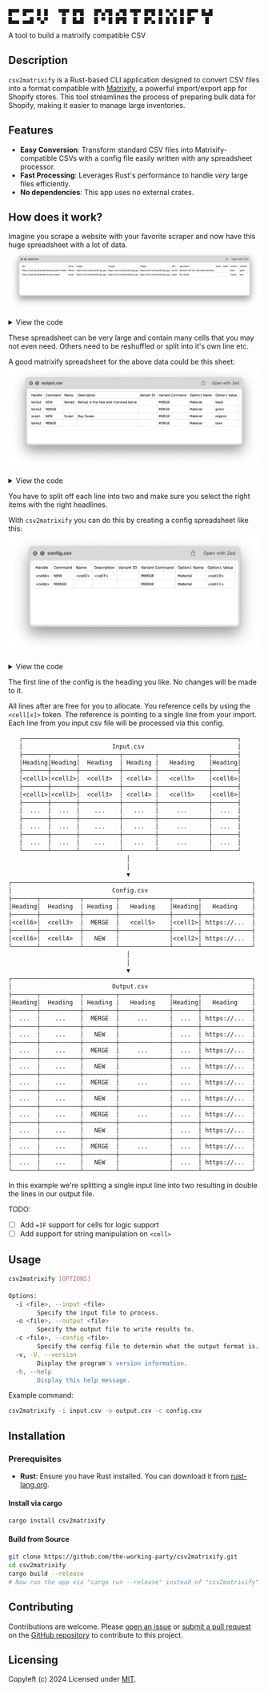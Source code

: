 ```
█▀▀ █▀▀ █ █   ▀█▀ █▀█   █▀▄▀█ ▄▀█ ▀█▀ █▀█ █ ▀▄▀ █ █▀▀ █▄█
█▄▄ ▄▄█ ▀▄▀    █  █▄█   █ ▀ █ █▀█  █  █▀▄ █ █ █ █ █▀   █
```
A tool to build a matrixify compatible CSV

## Description

`csv2matrixify` is a Rust-based CLI application designed to convert CSV files into a format compatible with
[Matrixify](https://matrixify.app/), a powerful import/export app for Shopify stores.
This tool streamlines the process of preparing bulk data for Shopify, making it easier to manage large inventories.

## Features

- **Easy Conversion**: Transform standard CSV files into Matrixify-compatible CSVs with a config file easily written with any spreadsheet processor.
- **Fast Processing**: Leverages Rust's performance to handle *very* large files efficiently.
- **No dependencies**: This app uses no external crates.

## How does it work?

Imagine you scrape a website with your favorite scraper and now have this huge spreadsheet with a lot of data.
![The input csv](assets/input.png)
<details>
<summary>View the code</summary>

```csv
URL,name,image1,image2,image3,SKU,description,data1,data2,variant1,variant2
https://myshop.tld/product/berta2-green-holster,Berta2,https://cdn.myshop.tld/img1.jpg,https://cdn.myshop.tld/img2.jpg,https://cdn.myshop.tld/img3.jpg,berta2,Berta2 is the new and improved berta,,,black,green
https://myshop.tld/product/susan-organic,Susan,https://cdn.myshop.tld/img1.jpg,https://cdn.myshop.tld/img2.jpg,https://cdn.myshop.tld/img3.jpg,susan,Buy Susan,,,organic,toxic
```
</details>

These spreadsheet can be very large and contain many cells that you may not even need.
Others need to be reshuffled or split into it's own line etc.

A good matrixify spreadsheet for the above data could be this sheet:
![The output csv](assets/output.png)
<details>
<summary>View the code</summary>

```csv
Handle,Command,Name,Description,Variant ID,Variant Command,Option1 Name,Option1 Value
berta2,NEW,Berta2,Berta2 is the new and improved berta,,MERGE,Material,black
berta2,MERGE,,,,MERGE,Material,green
susan,NEW,Susan,Buy Susan,,MERGE,Material,organic
berta2,MERGE,,,,MERGE,Material,toxic
```
</details>

You have to split off each line into two and make sure you select the right items with the right headlines.

With `csv2matrixify` you can do this by creating a config spreadsheet like this:
![The config csv](assets/config.png)
<details>
<summary>View the code</summary>

```csv
Handle,Command,Name,Description,Variant ID,Variant Command,Option1 Name,Option1 Value
<cell6>,NEW,<cell2>,<cell7>,,MERGE,Material,<cell10>
<cell6>,MERGE,,,,MERGE,Material,<cell11>
```
</details>

The first line of the config is the heading you like.
No changes will be made to it.

All lines after are free for you to allocate.
You reference cells by using the `<cell[x]>` token.
The reference is pointing to a single line from your import.
Each line from you input csv file will be processed via this config.

```
   ┌────────────────────────────────────────────────────────────┐
   │                         Input.csv                          │
   ├───────┬───────┬───────────┬─────────┬──────────────┬───────┤
   │Heading│Heading│  Heading  │ Heading │   Heading    │Heading│
   ├───────┼───────┼───────────┼─────────┼──────────────┼───────┤
   │<cell1>│<cell2>│  <cell3>  │ <cell4> │   <cell5>    │<cell6>│
   ├───────┼───────┼───────────┼─────────┼──────────────┼───────┤
   │<cell1>│<cell2>│  <cell3>  │ <cell4> │   <cell5>    │<cell6>│
   ├───────┼───────┼───────────┼─────────┼──────────────┼───────┤
   │  ...  │  ...  │    ...    │   ...   │     ...      │  ...  │
   ├───────┼───────┼───────────┼─────────┼──────────────┼───────┤
   │  ...  │  ...  │    ...    │   ...   │     ...      │  ...  │
   ├───────┼───────┼───────────┼─────────┼──────────────┼───────┤
   │  ...  │  ...  │    ...    │   ...   │     ...      │  ...  │
   └───────┴───────┴───────────┴─────────┴──────────────┴───────┘
                                 │
                                 │
                                 ▼
┌───────────────────────────────────────────────────────────────────┐
│                            Config.csv                             │
├───────┬───────────┬─────────┬──────────────┬───────┬──────────────┤
│Heading│  Heading  │ Heading │   Heading    │Heading│   Heading    │
├───────┼───────────┼─────────┼──────────────┼───────┼──────────────┤
│<cell6>│  <cell3>  │  MERGE  │   <cell5>    │<cell1>│ https://...  │
├───────┼───────────┼─────────┼──────────────┼───────┼──────────────┤
│<cell6>│  <cell4>  │   NEW   │              │<cell2>│ https://...  │
└───────┴───────────┴─────────┴──────────────┴───────┴──────────────┘
                                 │
                                 │
                                 ▼
┌───────────────────────────────────────────────────────────────────┐
│                            Output.csv                             │
├───────┬───────────┬─────────┬──────────────┬───────┬──────────────┤
│Heading│  Heading  │ Heading │   Heading    │Heading│   Heading    │
├───────┼───────────┼─────────┼──────────────┼───────┼──────────────┤
│  ...  │    ...    │  MERGE  │     ...      │  ...  │ https://...  │
├───────┼───────────┼─────────┼──────────────┼───────┼──────────────┤
│  ...  │    ...    │   NEW   │              │  ...  │ https://...  │
├───────┼───────────┼─────────┼──────────────┼───────┼──────────────┤
│  ...  │    ...    │  MERGE  │     ...      │  ...  │ https://...  │
├───────┼───────────┼─────────┼──────────────┼───────┼──────────────┤
│  ...  │    ...    │   NEW   │              │  ...  │ https://...  │
├───────┼───────────┼─────────┼──────────────┼───────┼──────────────┤
│  ...  │    ...    │  MERGE  │     ...      │  ...  │ https://...  │
├───────┼───────────┼─────────┼──────────────┼───────┼──────────────┤
│  ...  │    ...    │   NEW   │              │  ...  │ https://...  │
├───────┼───────────┼─────────┼──────────────┼───────┼──────────────┤
│  ...  │    ...    │  MERGE  │     ...      │  ...  │ https://...  │
├───────┼───────────┼─────────┼──────────────┼───────┼──────────────┤
│  ...  │    ...    │   NEW   │              │  ...  │ https://...  │
├───────┼───────────┼─────────┼──────────────┼───────┼──────────────┤
│  ...  │    ...    │  MERGE  │     ...      │  ...  │ https://...  │
├───────┼───────────┼─────────┼──────────────┼───────┼──────────────┤
│  ...  │    ...    │   NEW   │              │  ...  │ https://...  │
└───────┴───────────┴─────────┴──────────────┴───────┴──────────────┘
```

In this example we're splitting a single input line into two resulting in double the lines in our output file.


TODO:
- [ ] Add `=IF` support for cells for logic support
- [ ] Add support for string manipulation on `<cell>`

## Usage

```sh
csv2matrixify [OPTIONS]

Options:
  -i <file>, --input <file>
        Specify the input file to process.
  -o <file>, --output <file>
        Specify the output file to write results to.
  -c <file>, --config <file>
        Specify the config file to determin what the output format is.
  -v, -V, --version
        Display the program's version information.
  -h, --help
        Display this help message.
```

Example command:

```sh
csv2matrixify -i input.csv -o output.csv -c config.csv
```

## Installation

### Prerequisites

- **Rust**: Ensure you have Rust installed.
You can download it from [rust-lang.org](https://www.rust-lang.org/tools/install).

#### Install via cargo

```sh
cargo install csv2matrixify
```

#### Build from Source

```sh
git clone https://github.com/the-working-party/csv2matrixify.git
cd csv2matrixify
cargo build --release
# Now run the app via "cargo run --release" instead of "csv2matrixify" or locate the binary in your target folder
```

## Contributing

Contributions are welcome.
Please [open an issue](https://github.com/the-working-party/csv2matrixify/issues/new) or
[submit a pull request](https://github.com/the-working-party/csv2matrixify/compare) on the
[GitHub repository](https://github.com/the-working-party/csv2matrixify) to contribute to this project.

## Licensing
Copyleft (c) 2024
Licensed under [MIT](https://raw.githubusercontent.com/the-working-party/csv2matrixify/refs/heads/main/LICENSE?token=GHSAT0AAAAAABO36GVRGUHXFAY4O4AZ6BAQZZSUEGA).
